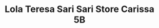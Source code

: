 ---
title: "Lola Teresa Sari Sari Store Carissa 5B"
url: /san-jose-del-monte/lola-teresa-sari-sari-store-carissa-5b/
shop: general
---